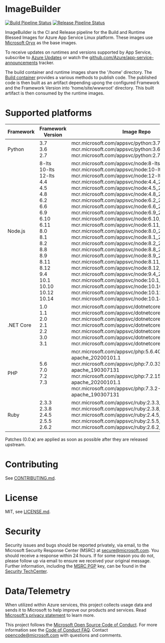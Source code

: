 # ImageBuilder

[![Build Pipeline Status]()]()
[![Release Pipeline Status]()]()

ImageBuilder is the CI and Release pipeline for the Build and Runtime Blessed Images for Azure App Service Linux platform. These images use [Microsoft Oryx](https://github.com/microsoft/oryx) as the base images.

To receive updates on runtimes and versions supported by App Service,
subscribe to [Azure Updates][] or watch the
[github.com/Azure/app-service-announcements](https://github.com/Azure/app-service-announcements)
tracker.

[Azure App Service]: https://azure.microsoft.com/services/app-service/
[Azure Updates]: https://azure.microsoft.com/updates

The build container and runtime images share the '/home' directory. The [Build container](https://github.com/Azure-App-Service/KuduLite) provides a various methods to publish code. The published code is then built as an artifact depending upong the configured Framework and the Framework Version into 'home/site/wwwroot' directory. This built artifact is then consumed by the runtime images.

# Supported platforms


Framework | Framework Version | Image Repo | 
--------|--------|--------|
Python  | 3.7<br />3.6 <br/>2.7 | mcr.microsoft.com/appsvc/python:3.7_20200101.1 <br /> mcr.microsoft.com/appsvc/python:3.6_20200101.1 <br /> mcr.microsoft.com/appsvc/python:2.7_20200101.1 <br /> |
Node.js |  8-lts <br /> 10-lts <br /> 12-lts <br /> 4.4<br /> 4.5 <br/> 4.8 <br />6.2 <br /> 6.6 <br /> 6.9 <br /> 6.10 <br /> 6.11 <br /> 8.0 <br /> 8.1 <br /> 8.2 <br /> 8.8 <br /> 8.9 <br /> 8.11 <br /> 8.12 <br /> 9.4<br /> 10.1 <br /> 10.10 <br /> 10.12 <br /> 10.14 |  mcr.microsoft.com/appsvc/node:8-lts <br /> mcr.microsoft.com/appsvc/node:10-lts <br /> mcr.microsoft.com/appsvc/node:12-lts <br /> mcr.microsoft.com/appsvc/node:4.4_20200101.1 <br /> mcr.microsoft.com/appsvc/node:4.5_20200101.1 <br /> mcr.microsoft.com/appsvc/node:4.8_20200101.1 <br /> mcr.microsoft.com/appsvc/node:6.2_20200101.1 <br /> mcr.microsoft.com/appsvc/node:6.6_20200101.1 <br /> mcr.microsoft.com/appsvc/node:6.9_20200101.1 <br /> mcr.microsoft.com/appsvc/node:6.10_20200101.1 <br /> mcr.microsoft.com/appsvc/node:6.11_20200101.1 <br /> mcr.microsoft.com/appsvc/node:8.0_20200101.1 <br /> mcr.microsoft.com/appsvc/node:8.1_20200101.1 <br /> mcr.microsoft.com/appsvc/node:8.2_20200101.1 <br /> mcr.microsoft.com/appsvc/node:8.8_20200101.1 <br /> mcr.microsoft.com/appsvc/node:8.9_20200101.1 <br /> mcr.microsoft.com/appsvc/node:8.11_20200101.1 <br /> mcr.microsoft.com/appsvc/node:8.12_20200101.1 <br /> mcr.microsoft.com/appsvc/node:9.4_20200101.1 <br /> mcr.microsoft.com/appsvc/node:10.1_20200101.1 <br /> mcr.microsoft.com/appsvc/node:10.10_20200101.1 <br /> mcr.microsoft.com/appsvc/node:10.12_20200101.1 <br /> mcr.microsoft.com/appsvc/node:10.14_20200101.1|
.NET Core | 1.0 <br /> 1.1<br /> 2.0 <br /> 2.1 <br /> 2.2 <br /> 3.0 </br> 3.1| mcr.microsoft.com/appsvc/dotnetcore:1.0_20200101.1 <br /> mcr.microsoft.com/appsvc/dotnetcore:1.1_20200101.1 <br /> mcr.microsoft.com/appsvc/dotnetcore:2.0_20200101.1 <br /> mcr.microsoft.com/appsvc/dotnetcore:2.1_20200101.1 <br /> mcr.microsoft.com/appsvc/dotnetcore:2.2_20200101.1 <br /> mcr.microsoft.com/appsvc/dotnetcore:3.0_20200101.1 <br /> mcr.microsoft.com/appsvc/dotnetcore:3.1_20200101.1 |
PHP     | 5.6<br />7.0 <br /> 7.2 <br /> 7.3 |  mcr.microsoft.com/appsvc/php:5.6.40-apache_20200101.1 <br /> mcr.microsoft.com/appsvc/php:7.0.33-apache_190307131 <br /> mcr.microsoft.com/appsvc/php:7.2.15-apache_20200101.1 <br /> mcr.microsoft.com/appsvc/php:7.3.2-apache_190307131 <br /> |
Ruby    | 2.3.3 <br /> 2.3.8 <br /> 2.4.5 <br /> 2.5.5 <br /> 2.6.2 |  mcr.microsoft.com/appsvc/ruby:2.3.3_20200101.1 <br /> mcr.microsoft.com/appsvc/ruby:2.3.8_20200101.1 <br /> mcr.microsoft.com/appsvc/ruby:2.4.5_20200101.1 <br /> mcr.microsoft.com/appsvc/ruby:2.5.5_20200101.1 <br /> mcr.microsoft.com/appsvc/ruby:2.6.2_20200101.1 <br /> |

Patches (0.0.**x**) are applied as soon as possible after they are released upstream.

# Contributing

See [CONTRIBUTING.md](./CONTRIBUTING.md).

# License

MIT, see [LICENSE.md](./LICENSE.md).

# Security

Security issues and bugs should be reported privately, via email, to the
Microsoft Security Response Center (MSRC) at
[secure@microsoft.com](mailto:secure@microsoft.com). You should receive a
response within 24 hours. If for some reason you do not, please follow up via
email to ensure we received your original message. Further information,
including the [MSRC
PGP](https://technet.microsoft.com/en-us/security/dn606155) key, can be found
in the [Security
TechCenter](https://technet.microsoft.com/en-us/security/default).

# Data/Telemetry

When utilized within Azure services, this project collects usage data and
sends it to Microsoft to help improve our products and services. Read
[Microsoft's privacy statement][] to learn more.

[Microsoft's privacy statement]: http://go.microsoft.com/fwlink/?LinkId=521839

This project follows the [Microsoft Open Source Code of Conduct][coc]. For
more information see the [Code of Conduct FAQ][cocfaq]. Contact
[opencode@microsoft.com][cocmail] with questions and comments.

[coc]: https://opensource.microsoft.com/codeofconduct/
[cocfaq]: https://opensource.microsoft.com/codeofconduct/faq/
[cocmail]: mailto:opencode@microsoft.com